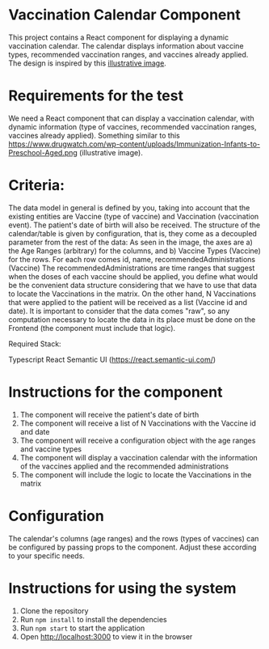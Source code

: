 # Vaccination Calendar Component

This project contains a React component for displaying a dynamic vaccination calendar. The calendar displays information about vaccine types, recommended vaccination ranges, and vaccines already applied. The design is inspired by this [illustrative image](https://www.drugwatch.com/wp-content/uploads/Immunization-Infants-to-Preschool-Aged.png).

# Requirements for the test

We need a React component that can display a vaccination calendar, with dynamic information (type of vaccines, recommended vaccination ranges, vaccines already applied). Something similar to this https://www.drugwatch.com/wp-content/uploads/Immunization-Infants-to-Preschool-Aged.png (illustrative image).

# Criteria:

The data model in general is defined by you, taking into account that the existing entities are Vaccine (type of vaccine) and Vaccination (vaccination event).
The patient's date of birth will also be received.
The structure of the calendar/table is given by configuration, that is, they come as a decoupled parameter from the rest of the data: As seen in the image, the axes are a) the Age Ranges (arbitrary) for the columns, and b) Vaccine Types (Vaccine) for the rows. For each row comes id, name, recommendedAdministrations (Vaccine) The recommendedAdministrations are time ranges that suggest when the doses of each vaccine should be applied, you define what would be the convenient data structure considering that we have to use that data to locate the Vaccinations in the matrix.
On the other hand, N Vaccinations that were applied to the patient will be received as a list (Vaccine id and date).
It is important to consider that the data comes "raw", so any computation necessary to locate the data in its place must be done on the Frontend (the component must include that logic).

Required Stack:

Typescript
React
Semantic UI (https://react.semantic-ui.com/)

# Instructions for the component
1. The component will receive the patient's date of birth
2. The component will receive a list of N Vaccinations with the Vaccine id and date
3. The component will receive a configuration object with the age ranges and vaccine types
4. The component will display a vaccination calendar with the information of the vaccines applied and the recommended administrations
5. The component will include the logic to locate the Vaccinations in the matrix

# Configuration
The calendar's columns (age ranges) and the rows (types of vaccines) can be configured by passing props to the component. Adjust these according to your specific needs.

# Instructions for using the system
1. Clone the repository
2. Run `npm install` to install the dependencies
3. Run `npm start` to start the application
4. Open [http://localhost:3000](http://localhost:3000) to view it in the browser
